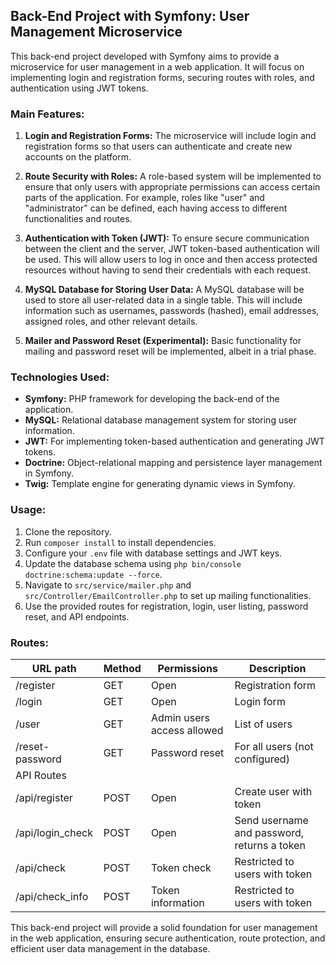 ## Back-End Project with Symfony: User Management Microservice

This back-end project developed with Symfony aims to provide a microservice for user management in a web application. It will focus on implementing login and registration forms, securing routes with roles, and authentication using JWT tokens.

### Main Features:

1. **Login and Registration Forms:** The microservice will include login and registration forms so that users can authenticate and create new accounts on the platform.

2. **Route Security with Roles:** A role-based system will be implemented to ensure that only users with appropriate permissions can access certain parts of the application. For example, roles like "user" and "administrator" can be defined, each having access to different functionalities and routes.

3. **Authentication with Token (JWT):** To ensure secure communication between the client and the server, JWT token-based authentication will be used. This will allow users to log in once and then access protected resources without having to send their credentials with each request.

4. **MySQL Database for Storing User Data:** A MySQL database will be used to store all user-related data in a single table. This will include information such as usernames, passwords (hashed), email addresses, assigned roles, and other relevant details.

5. **Mailer and Password Reset (Experimental):** Basic functionality for mailing and password reset will be implemented, albeit in a trial phase.

### Technologies Used:

- **Symfony:** PHP framework for developing the back-end of the application.
- **MySQL:** Relational database management system for storing user information.
- **JWT:** For implementing token-based authentication and generating JWT tokens.
- **Doctrine:** Object-relational mapping and persistence layer management in Symfony.
- **Twig:** Template engine for generating dynamic views in Symfony.

### Usage:

1. Clone the repository.
2. Run `composer install` to install dependencies.
3. Configure your `.env` file with database settings and JWT keys.
4. Update the database schema using `php bin/console doctrine:schema:update --force`.
5. Navigate to `src/service/mailer.php` and `src/Controller/EmailController.php` to set up mailing functionalities.
6. Use the provided routes for registration, login, user listing, password reset, and API endpoints.

### Routes:

| URL path           | Method | Permissions                          | Description                     |
| ------------------ | ------ | ------------------------------------ | ------------------------------- |
| /register          | GET    | Open                                 | Registration form               |
| /login             | GET    | Open                                 | Login form                      |
| /user              | GET    | Admin users access allowed           | List of users                   |
| /reset-password    | GET    | Password reset                       | For all users (not configured)  |
| API Routes         |        |                                      |                                 |
| /api/register      | POST   | Open                                 | Create user with token          |
| /api/login_check   | POST   | Open                                 | Send username and password, returns a token |
| /api/check         | POST   | Token check                          | Restricted to users with token  |
| /api/check_info    | POST   | Token information                    | Restricted to users with token  |

This back-end project will provide a solid foundation for user management in the web application, ensuring secure authentication, route protection, and efficient user data management in the database.
